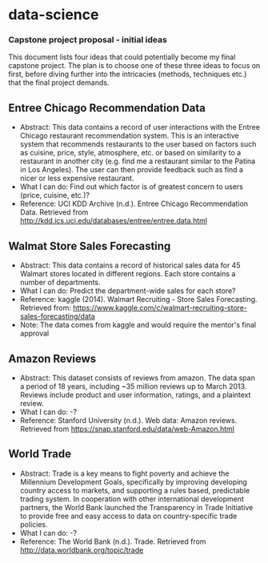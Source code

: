 # data-science

### Capstone project proposal - initial ideas

This document lists four ideas that could potentially become my final capstone project. The plan is to choose one of these three ideas to focus on first, before diving further into the intricacies (methods, techniques etc.) that the final project demands.

## Entree Chicago Recommendation Data
- Abstract: This data contains a record of user interactions with the Entree Chicago restaurant recommendation system. This is an interactive system that recommends restaurants to the user based on factors such as cuisine, price, style, atmosphere, etc. or based on similarity to a restaurant in another city (e.g. find me a restaurant similar to the Patina in Los Angeles). The user can then provide feedback such as find a nicer or less expensive restaurant.
- What I can do: Find out which factor is of greatest concern to users (price, cuisine, etc.)?
- Reference: UCI KDD Archive (n.d.). Entree Chicago Recommendation Data. Retrieved from http://kdd.ics.uci.edu/databases/entree/entree.data.html

## Walmat Store Sales Forecasting
- Abstract: This data contains a record of historical sales data for 45 Walmart stores located in different regions. Each store contains a number of departments. 
- What I can do: Predict the department-wide sales for each store?
- Reference: kaggle (2014). Walmart Recruiting - Store Sales Forecasting. Retrieved from: https://www.kaggle.com/c/walmart-recruiting-store-sales-forecasting/data
- Note: The data comes from kaggle and would require the mentor's final approval

## Amazon Reviews
- Abstract: This dataset consists of reviews from amazon. The data span a period of 18 years, including ~35 million reviews up to March 2013. Reviews include product and user information, ratings, and a plaintext review. 
- What I can do: -?
- Reference: Stanford University (n.d.). Web data: Amazon reviews. Retrieved from https://snap.stanford.edu/data/web-Amazon.html

## World Trade
- Abstract: Trade is a key means to fight poverty and achieve the Millennium Development Goals, specifically by improving developing country access to markets, and supporting a rules based, predictable trading system. In cooperation with other international development partners, the World Bank launched the Transparency in Trade Initiative to provide free and easy access to data on country-specific trade policies.
- What I can do: -?
- Reference: The World Bank (n.d.). Trade. Retrieved from http://data.worldbank.org/topic/trade
